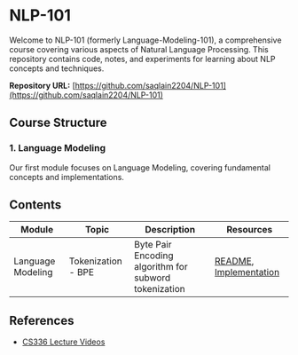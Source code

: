 

# NLP-101

Welcome to NLP-101 (formerly Language-Modeling-101), a comprehensive course covering various aspects of Natural Language Processing. This repository contains code, notes, and experiments for learning about NLP concepts and techniques.

**Repository URL:** [https://github.com/saqlain2204/NLP-101](https://github.com/saqlain2204/NLP-101)

## Course Structure

### 1. Language Modeling
Our first module focuses on Language Modeling, covering fundamental concepts and implementations.

## Contents

| Module | Topic | Description | Resources |
|--------|-------|-------------|-----------|
| Language Modeling | Tokenization - BPE | Byte Pair Encoding algorithm for subword tokenization | [README](docs/Language-Modeling/Tokenization/BPE/README.md), [Implementation](docs/Language-Modeling/Tokenization/BPE/bpe.py) |

## References

- [CS336 Lecture Videos](https://www.youtube.com/playlist?list=PLoROMvodv4rO1NB9TD4iUZ3q8h6KP2RrT)

